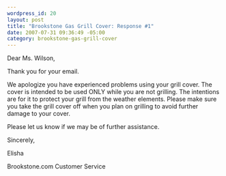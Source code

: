 ```yaml
--- 
wordpress_id: 20
layout: post
title: "Brookstone Gas Grill Cover: Response #1"
date: 2007-07-31 09:36:49 -05:00
category: brookstone-gas-grill-cover
---
```

Dear Ms. Wilson,

Thank you for your email.

We apologize you have experienced problems using your grill cover. The cover is intended to be used ONLY while you are not grilling. The intentions are for it to protect your grill from the weather elements. Please make sure you take the grill cover off when you plan on grilling to avoid further damage to your cover.

Please let us know if we may be of further assistance.

Sincerely,

Elisha

Brookstone.com Customer Service
